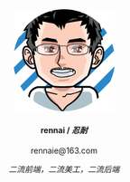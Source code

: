 <div align="center">
    <img src="https://raw.githubusercontent.com/rennai/rennai.github.com/master/resources/img/rennai.png">
    <h4>rennai / <em>忍耐</em></h4>
    <p>rennaie@163.com</p>
    <p><em>二流前端，二流美工，二流后端</em></p>
</div>